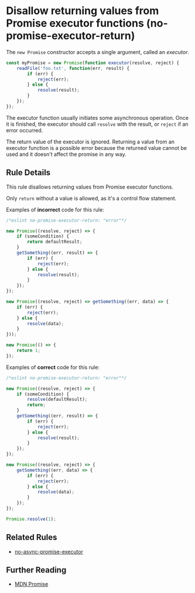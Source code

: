 # Disallow returning values from Promise executor functions (no-promise-executor-return)

The `new Promise` constructor accepts a single argument, called an *executor*.

```js
const myPromise = new Promise(function executor(resolve, reject) {
    readFile('foo.txt', function(err, result) {
        if (err) {
            reject(err);
        } else {
            resolve(result);
        }
    });
});
```

The executor function usually initiates some asynchronous operation. Once it is finished, the executor should call `resolve` with the result, or `reject` if an error occurred.

The return value of the executor is ignored. Returning a value from an executor function is a possible error because the returned value cannot be used and it doesn't affect the promise in any way.

## Rule Details

This rule disallows returning values from Promise executor functions.

Only `return` without a value is allowed, as it's a control flow statement.

Examples of **incorrect** code for this rule:

```js
/*eslint no-promise-executor-return: "error"*/

new Promise((resolve, reject) => {
    if (someCondition) {
        return defaultResult;
    }
    getSomething((err, result) => {
        if (err) {
            reject(err);
        } else {
            resolve(result);
        }
    });
});

new Promise((resolve, reject) => getSomething((err, data) => {
    if (err) {
        reject(err);
    } else {
        resolve(data);
    }
}));

new Promise(() => {
    return 1;
});
```

Examples of **correct** code for this rule:

```js
/*eslint no-promise-executor-return: "error"*/

new Promise((resolve, reject) => {
    if (someCondition) {
        resolve(defaultResult);
        return;
    }
    getSomething((err, result) => {
        if (err) {
            reject(err);
        } else {
            resolve(result);
        }
    });
});

new Promise((resolve, reject) => {
    getSomething((err, data) => {
        if (err) {
            reject(err);
        } else {
            resolve(data);
        }
    });
});

Promise.resolve(1);
```

## Related Rules

* [no-async-promise-executor](no-async-promise-executor.md)

## Further Reading

* [MDN Promise](https://developer.mozilla.org/en-US/docs/Web/JavaScript/Reference/Global_Objects/Promise)
